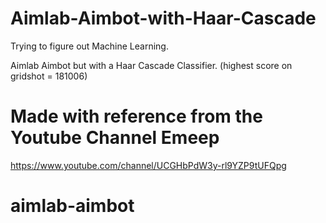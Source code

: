 # Aimlab-Aimbot-with-Haar-Cascade

Trying to figure out Machine Learning. 

Aimlab Aimbot but with a Haar Cascade Classifier.
(highest score on gridshot = 181006)

# Made with reference from the Youtube Channel Emeep
https://www.youtube.com/channel/UCGHbPdW3y-rl9YZP9tUFQpg
# aimlab-aimbot
